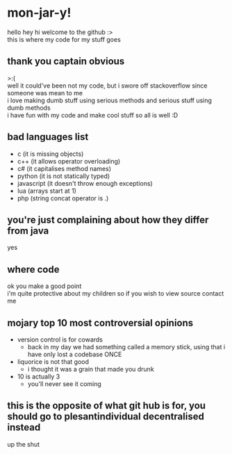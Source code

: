 # mon-jar-y!

hello hey hi welcome to the github :>\
this is where my code for my stuff goes

## thank you captain obvious

\>:(\
well it could've been not my code, but i swore off stackoverflow since someone was mean to me\
i love making dumb stuff using serious methods and serious stuff using dumb methods\
i have fun with my code and make cool stuff so all is well :D

## bad languages list

- c (it is missing objects)
- c++ (it allows operator overloading)
- c# (it capitalises method names)
- python (it is not statically typed)
- javascript (it doesn't throw enough exceptions)
- lua (arrays start at 1)
- php (string concat operator is .)

## you're just complaining about how they differ from java

yes

## where code

ok you make a good point\
i'm quite protective about my children so if you wish to view source contact me

## mojary top 10 most controversial opinions

- version control is for cowards
  - back in my day we had something called a memory stick, using that i have only lost a codebase ONCE
- liquorice is not that good
  - i thought it was a grain that made you drunk
- 10 is actually 3
  - you'll never see it coming

## this is the opposite of what git hub is for, you should go to plesantindividual decentralised instead

up the shut
